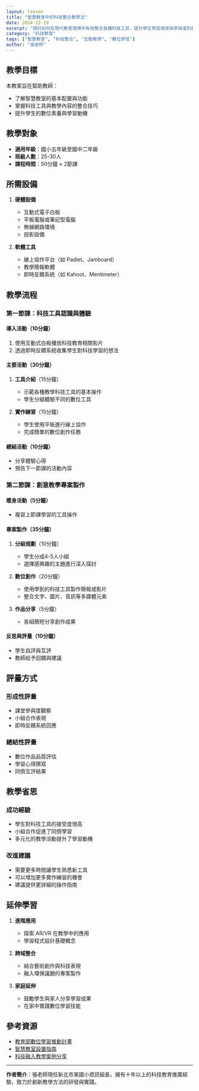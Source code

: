 ```yaml
---
layout: lesson
title: "智慧教室中的科技整合教學法"
date: 2024-12-19
excerpt: "探討如何在現代教室環境中有效整合各種科技工具，提升學生學習成效與參與度的創新教學方法。"
category: "科技教育"
tags: ["智慧教室", "科技整合", "互動教學", "數位學習"]
author: "張老師"
---
```


## 教學目標

本教案旨在幫助教師：
- 了解智慧教室的基本配置與功能
- 掌握科技工具與教學內容的整合技巧
- 提升學生的數位素養與學習動機

## 教學對象

- **適用年級**：國小五年級至國中二年級
- **班級人數**：25-30人
- **課程時間**：50分鐘 × 2節課

## 所需設備

1. **硬體設備**
   - 互動式電子白板
   - 平板電腦或筆記型電腦
   - 無線網路環境
   - 投影設備

2. **軟體工具**
   - 線上協作平台（如 Padlet、Jamboard）
   - 教學簡報軟體
   - 即時反饋系統（如 Kahoot、Mentimeter）

## 教學流程

### 第一節課：科技工具認識與體驗

#### 導入活動（10分鐘）
1. 使用互動式白板播放科技教育相關影片
2. 透過即時反饋系統收集學生對科技學習的想法

#### 主要活動（30分鐘）
1. **工具介紹**（15分鐘）
   - 示範各種教學科技工具的基本操作
   - 學生分組體驗不同的數位工具

2. **實作練習**（15分鐘）
   - 學生使用平板進行線上協作
   - 完成簡單的數位創作任務

#### 總結活動（10分鐘）
- 分享體驗心得
- 預告下一節課的活動內容

### 第二節課：創意教學專案製作

#### 暖身活動（5分鐘）
- 複習上節課學習的工具操作

#### 專案製作（35分鐘）
1. **分組規劃**（10分鐘）
   - 學生分成4-5人小組
   - 選擇感興趣的主題進行深入探討

2. **數位創作**（20分鐘）
   - 使用學到的科技工具製作簡報或影片
   - 整合文字、圖片、音訊等多媒體元素

3. **作品分享**（5分鐘）
   - 各組簡短分享創作成果

#### 反思與評量（10分鐘）
- 學生自評與互評
- 教師給予回饋與建議

## 評量方式

### 形成性評量
- 課堂參與度觀察
- 小組合作表現
- 即時反饋系統回應

### 總結性評量
- 數位作品品質評估
- 學習心得撰寫
- 同儕互評結果

## 教學省思

### 成功經驗
- 學生對科技工具的接受度很高
- 小組合作促進了同儕學習
- 多元化的教學活動提升了學習動機

### 改進建議
- 需要更多時間讓學生熟悉新工具
- 可以增加更多實作練習的機會
- 建議提供更詳細的操作指南

## 延伸學習

1. **進階應用**
   - 探索 AR/VR 在教學中的應用
   - 學習程式設計基礎概念

2. **跨域整合**
   - 結合藝術創作與科技表現
   - 融入環保議題的專案製作

3. **家庭延伸**
   - 鼓勵學生與家人分享學習成果
   - 在家中實踐數位學習技能

## 參考資源

- [教育部數位學習推動計畫](https://example.com)
- [智慧教室設置指南](https://example.com)
- [科技融入教學案例分享](https://example.com)

---

**作者簡介**：張老師現任新北市某國小資訊組長，擁有十年以上的科技教育推廣經驗，致力於創新教學方法的研發與實踐。 